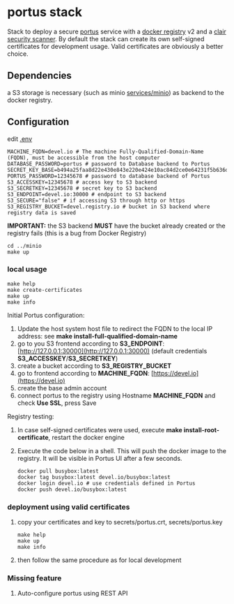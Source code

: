 # portus stack

Stack to deploy a secure [portus](http://port.us.org/) service with a [docker registry](https://docs.docker.com/registry/) v2 and a [clair security scanner](https://coreos.com/clair/docs/latest/).
By default the stack can create its own self-signed certificates for development usage. Valid certificates are obviously a better choice.

## Dependencies

a S3 storage is necessary (such as minio [services/minio](services/minio)) as backend to the docker registry.

## Configuration

edit [.env](.env)

```console
MACHINE_FQDN=devel.io # The machine Fully-Qualified-Domain-Name (FQDN), must be accessible from the host computer
DATABASE_PASSWORD=portus # password to Database backend to Portus
SECRET_KEY_BASE=b494a25faa8d22e430e843e220e424e10ac84d2ce0e64231f5b636d21251eb6d267adb042ad5884cbff0f3891bcf911bdf8abb3ce719849ccda9a4889249e5c2
PORTUS_PASSWORD=12345678 # password to database backend of Portus
S3_ACCESSKEY=12345678 # access key to S3 backend
S3_SECRETKEY=12345678 # secret key to S3 backend
S3_ENDPOINT=devel.io:30000 # endpoint to S3 backend
S3_SECURE="false" # if accessing S3 through http or https
S3_REGISTRY_BUCKET=devel.registry.io # bucket in S3 backend where registry data is saved
```

**IMPORTANT:** the S3 backend **MUST** have the bucket already created or the registry fails (this is a bug from Docker Registry)

```console
cd ../minio
make up
```

### local usage

```console
make help
make create-certificates
make up
make info
```

Initial Portus configuration:

1. Update the host system host file to redirect the FQDN to the local IP address: see __make install-full-qualified-domain-name__
2. go to you S3 frontend according to __S3_ENDPOINT__: [http://127.0.0.1:30000](http://127.0.0.1:30000) (default credentials __S3_ACCESSKEY__/__S3_SECRETKEY__)
3. create a bucket according to __S3_REGISTRY_BUCKET__
4. go to frontend according to __MACHINE_FQDN__: [https://devel.io](https://devel.io)
5. create the base admin account
6. connect portus to the registry using Hostname __MACHINE_FQDN__ and check __Use SSL__, press Save

Registry testing:

 1. In case self-signed certificates were used, execute __make install-root-certificate__, restart the docker engine
 2. Execute the code below in a shell. This will push the docker image to the registry. It will be visible in Portus UI after a few seconds.

    ```console
    docker pull busybox:latest
    docker tag busybox:latest devel.io/busybox:latest
    docker login devel.io # use credentials defined in Portus
    docker push devel.io/busybox:latest
    ```

### deployment using valid certificates

1. copy your certificates and key to secrets/portus.crt, secrets/portus.key

    ```console
    make help
    make up
    make info
    ```

2. then follow the same procedure as for local development

### Missing feature

1. Auto-configure portus using REST API